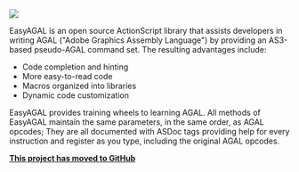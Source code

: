 <img src='http://studio.barliesque.com/images/easy-agal.png' />

EasyAGAL is an open source ActionScript library that assists developers in writing AGAL ("Adobe Graphics Assembly Language") by providing an AS3-based pseudo-AGAL command set.  The resulting advantages include:

  * Code completion and hinting
  * More easy-to-read code
  * Macros organized into libraries
  * Dynamic code customization

EasyAGAL provides training wheels to learning AGAL.  All methods of EasyAGAL maintain the same parameters, in the same order, as AGAL opcodes;  They are all documented with ASDoc tags providing help for every instruction and register as you type, including the original AGAL opcodes.

**[This project has moved to GitHub](https://github.com/Barliesque/EasyAGAL)**
